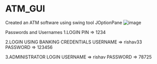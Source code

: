 # ATM_GUI
Created an ATM software using swing tool JOptionPane
![image](https://github.com/Parasar33/ATM_GUI/assets/110784718/a15ee3a3-766e-44f9-828f-ca33add5c12b)

Passwords and Usernames 
1.LOGIN
PIN => 1234

2.LOGIN USING BANKING CREDENTIALS 
USERNAME => rishav33
PASSWORD => 123456

3.ADMINISTRATOR LOGIN
USERNAME => rishav
PASSWORD => 78725
